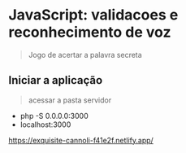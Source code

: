 # JavaScript: validacoes e reconhecimento de voz
> Jogo de acertar a palavra secreta

## Iniciar a aplicação
> acessar a pasta servidor
- php -S 0.0.0.0:3000
- localhost:3000

https://exquisite-cannoli-f41e2f.netlify.app/
